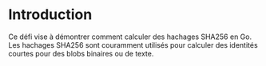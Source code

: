 # Introduction

Ce défi vise à démontrer comment calculer des hachages SHA256 en Go. Les hachages SHA256 sont couramment utilisés pour calculer des identités courtes pour des blobs binaires ou de texte.
